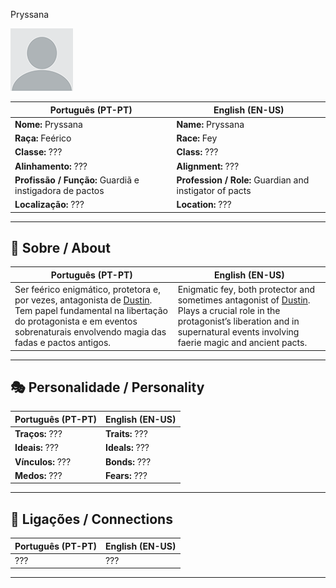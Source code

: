 Pryssana

![Pryssana](docs/assets/npc/npc_blank.png)

| **Português (PT-PT)** | **English (EN-US)** |
| --------------------- | ------------------- |
| **Nome:** Pryssana | **Name:** Pryssana |
| **Raça:** Feérico | **Race:** Fey |
| **Classe:** ??? | **Class:** ??? |
| **Alinhamento:** ??? | **Alignment:** ??? |
| **Profissão / Função:** Guardiã e instigadora de pactos | **Profession / Role:** Guardian and instigator of pacts |
| **Localização:** ??? | **Location:** ??? |

---

## 📖 Sobre / About

| **Português (PT-PT)** | **English (EN-US)** |
| --------------------- | ------------------- |
| Ser feérico enigmático, protetora e, por vezes, antagonista de [Dustin](docs/dm/-/pc/pc_dustin_thorne.md). Tem papel fundamental na libertação do protagonista e em eventos sobrenaturais envolvendo magia das fadas e pactos antigos. | Enigmatic fey, both protector and sometimes antagonist of [Dustin](docs/dm/-/pc/pc_dustin_thorne.md). Plays a crucial role in the protagonist’s liberation and in supernatural events involving faerie magic and ancient pacts. |

---

## 🎭 Personalidade / Personality

| **Português (PT-PT)** | **English (EN-US)** |
| --------------------- | ------------------- |
| **Traços:** ??? | **Traits:** ??? |
| **Ideais:** ??? | **Ideals:** ??? |
| **Vínculos:** ??? | **Bonds:** ??? |
| **Medos:** ??? | **Fears:** ??? |

---

## 🔗 Ligações / Connections

| **Português (PT-PT)** | **English (EN-US)** |
| --------------------- | ------------------- |
| ??? | ??? |

---
